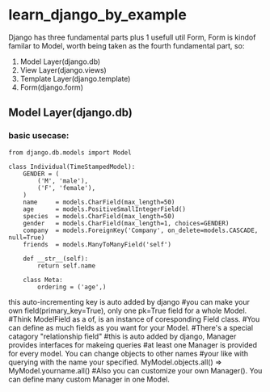# learn_django_by_example

Django has three fundamental parts plus 1 usefull util Form, Form is kindof familar to Model, worth being taken as the fourth fundamental part, so:

1. Model Layer(django.db)
2. View Layer(django.views)
3. Template Layer(django.template)
4. Form(django.form)

## Model Layer(django.db)

### basic usecase:
```
from django.db.models import Model

class Individual(TimeStampedModel): 
    GENDER = (                 
        ('M', 'male'),
        ('F', 'female'),
    )
    name     = models.CharField(max_length=50) 
    age      = models.PositiveSmallIntegerField()
    species  = models.CharField(max_length=50) 
    gender   = models.CharField(max_length=1, choices=GENDER)
    company  = models.ForeignKey('Company', on_delete=models.CASCADE, null=True)
    friends  = models.ManyToManyField('self')

    def __str__(self):
        return self.name

    class Meta:
        ordering = ('age',)
```
this auto-incrementing key is auto added by django #you can make your own field(primary_key=True), only one pk=True field for a whole Model. #Think ModelField as a of, is an instance of coresponding Field class. #You can define as much fields as you want for your Model. #There's a special catagory "relationship field" #this is auto added by django, Manager provides interfaces for makeing queries #at least one Manager is provided for every model. You can change objects to other names #your like with querying with the name your specified. MyModel.objects.all() => MyModel.yourname.all() #Also you can customize your own Manager(). You can define many custom Manager in one Model.
